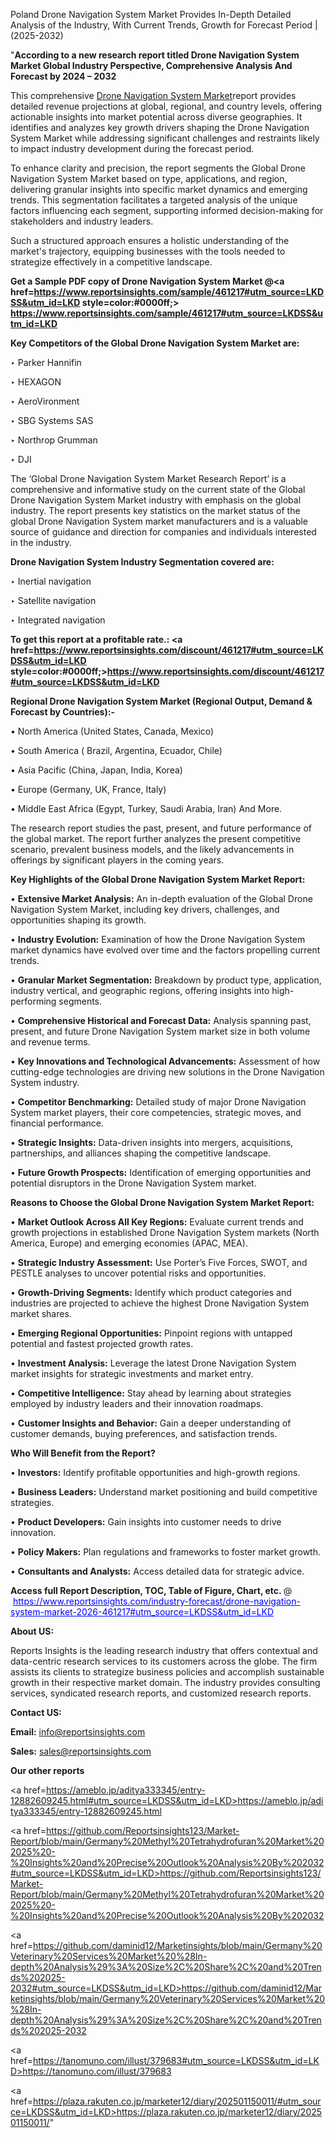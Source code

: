 Poland Drone Navigation System Market Provides In-Depth Detailed Analysis of the Industry, With Current Trends, Growth for Forecast Period | (2025-2032)

"<strong>According to a new research report titled Drone Navigation System Market Global Industry Perspective, Comprehensive Analysis And Forecast by 2024 – 2032</strong>

This comprehensive <a href=https://www.reportsinsights.com/sample/461217>Drone Navigation System Market</a>report provides detailed revenue projections at global, regional, and country levels, offering actionable insights into market potential across diverse geographies. It identifies and analyzes key growth drivers shaping the Drone Navigation System Market while addressing significant challenges and restraints likely to impact industry development during the forecast period.

To enhance clarity and precision, the report segments the Global Drone Navigation System Market based on type, applications, and region, delivering granular insights into specific market dynamics and emerging trends. This segmentation facilitates a targeted analysis of the unique factors influencing each segment, supporting informed decision-making for stakeholders and industry leaders.

Such a structured approach ensures a holistic understanding of the market's trajectory, equipping businesses with the tools needed to strategize effectively in a competitive landscape.

<strong>Get a Sample PDF copy of Drone Navigation System Market </strong><strong>@<a href=https://www.reportsinsights.com/sample/461217#utm_source=LKDSS&utm_id=LKD style=color:#0000ff;> https://www.reportsinsights.com/sample/461217#utm_source=LKDSS&utm_id=LKD</a></strong></font>

<strong>Key Competitors of the Global Drone Navigation System Market are:</strong>

‣ Parker Hannifin

‣ HEXAGON

‣ AeroVironment

‣ SBG Systems SAS

‣ Northrop Grumman

‣ DJI

The ‘Global Drone Navigation System Market Research Report’ is a comprehensive and informative study on the current state of the Global Drone Navigation System Market industry with emphasis on the global industry. The report presents key statistics on the market status of the global Drone Navigation System market manufacturers and is a valuable source of guidance and direction for companies and individuals interested in the industry.

<strong>Drone Navigation System Industry Segmentation covered are:</strong>

‣ Inertial navigation

‣ Satellite navigation

‣ Integrated navigation

<strong>To get this report at a profitable rate.: <a href=https://www.reportsinsights.com/discount/461217#utm_source=LKDSS&utm_id=LKD style=color:#0000ff;>https://www.reportsinsights.com/discount/461217#utm_source=LKDSS&utm_id=LKD</a></strong></font>

<strong>Regional Drone Navigation System Market (Regional Output, Demand &amp; Forecast by Countries):-</strong>

• North America (United States, Canada, Mexico)

• South America ( Brazil, Argentina, Ecuador, Chile)

• Asia Pacific (China, Japan, India, Korea)

• Europe (Germany, UK, France, Italy)

• Middle East Africa (Egypt, Turkey, Saudi Arabia, Iran) And More.

The research report studies the past, present, and future performance of the global market. The report further analyzes the present competitive scenario, prevalent business models, and the likely advancements in offerings by significant players in the coming years.

<strong>Key Highlights of the Global Drone Navigation System Market Report:</strong>

• <strong>Extensive Market Analysis:</strong> An in-depth evaluation of the Global Drone Navigation System Market, including key drivers, challenges, and opportunities shaping its growth.

• <strong>Industry Evolution:</strong> Examination of how the Drone Navigation System market dynamics have evolved over time and the factors propelling current trends.

• <strong>Granular Market Segmentation:</strong> Breakdown by product type, application, industry vertical, and geographic regions, offering insights into high-performing segments.

• <strong>Comprehensive Historical and Forecast Data:</strong> Analysis spanning past, present, and future Drone Navigation System market size in both volume and revenue terms.

• <strong>Key Innovations and Technological Advancements:</strong> Assessment of how cutting-edge technologies are driving new solutions in the Drone Navigation System industry.

• <strong>Competitor Benchmarking:</strong> Detailed study of major Drone Navigation System market players, their core competencies, strategic moves, and financial performance.

• <strong>Strategic Insights:</strong> Data-driven insights into mergers, acquisitions, partnerships, and alliances shaping the competitive landscape.

• <strong>Future Growth Prospects:</strong> Identification of emerging opportunities and potential disruptors in the Drone Navigation System market.

<strong>Reasons to Choose the Global Drone Navigation System Market Report:</strong>

• <strong>Market Outlook Across All Key Regions:</strong> Evaluate current trends and growth projections in established Drone Navigation System markets (North America, Europe) and emerging economies (APAC, MEA).

• <strong>Strategic Industry Assessment:</strong> Use Porter’s Five Forces, SWOT, and PESTLE analyses to uncover potential risks and opportunities.

• <strong>Growth-Driving Segments:</strong> Identify which product categories and industries are projected to achieve the highest Drone Navigation System market shares.

• <strong>Emerging Regional Opportunities:</strong> Pinpoint regions with untapped potential and fastest projected growth rates.

• <strong>Investment Analysis:</strong> Leverage the latest Drone Navigation System market insights for strategic investments and market entry.

• <strong>Competitive Intelligence:</strong> Stay ahead by learning about strategies employed by industry leaders and their innovation roadmaps.

• <strong>Customer Insights and Behavior:</strong> Gain a deeper understanding of customer demands, buying preferences, and satisfaction trends.

<strong>Who Will Benefit from the Report?</strong>

• <strong>Investors:</strong> Identify profitable opportunities and high-growth regions.

• <strong>Business Leaders:</strong> Understand market positioning and build competitive strategies.

• <strong>Product Developers:</strong> Gain insights into customer needs to drive innovation.

• <strong>Policy Makers:</strong> Plan regulations and frameworks to foster market growth.

• <strong>Consultants and Analysts:</strong> Access detailed data for strategic advice.
</ul>
<strong>Access full Report Description, TOC, Table of Figure, Chart, etc. </strong>@  <a href=https://www.reportsinsights.com/industry-forecast/drone-navigation-system-market-2026-461217#utm_source=LKDSS&utm_id=LKD style=color:#0000ff;>https://www.reportsinsights.com/industry-forecast/drone-navigation-system-market-2026-461217#utm_source=LKDSS&utm_id=LKD</a></font>

<strong><strong>About US</strong>:</strong>

Reports Insights is the leading research industry that offers contextual and data-centric research services to its customers across the globe. The firm assists its clients to strategize business policies and accomplish sustainable growth in their respective market domain. The industry provides consulting services, syndicated research reports, and customized research reports.

<strong>Contact US:</strong>

<p class=""""><b>Email:</b> <a href=mailto:info@reportsinsights.com>info@reportsinsights.com</a></p>
<p class=""""><b>Sales:</b> <a href=mailto:sales@reportsinsights.com>sales@reportsinsights.com</a></p>

<strong>Our other reports</strong>

<a href=https://ameblo.jp/aditya333345/entry-12882609245.html#utm_source=LKDSS&utm_id=LKD>https://ameblo.jp/aditya333345/entry-12882609245.html</a>

<a href=https://github.com/Reportsinsights123/Market-Report/blob/main/Germany%20Methyl%20Tetrahydrofuran%20Market%202025%20-%20Insights%20and%20Precise%20Outlook%20Analysis%20By%202032#utm_source=LKDSS&utm_id=LKD>https://github.com/Reportsinsights123/Market-Report/blob/main/Germany%20Methyl%20Tetrahydrofuran%20Market%202025%20-%20Insights%20and%20Precise%20Outlook%20Analysis%20By%202032</a>

<a href=https://github.com/daminid12/Marketinsights/blob/main/Germany%20Veterinary%20Services%20Market%20%28In-depth%20Analysis%29%3A%20Size%2C%20Share%2C%20and%20Trends%202025-2032#utm_source=LKDSS&utm_id=LKD>https://github.com/daminid12/Marketinsights/blob/main/Germany%20Veterinary%20Services%20Market%20%28In-depth%20Analysis%29%3A%20Size%2C%20Share%2C%20and%20Trends%202025-2032</a>

<a href=https://tanomuno.com/illust/379683#utm_source=LKDSS&utm_id=LKD>https://tanomuno.com/illust/379683</a>

<a href=https://plaza.rakuten.co.jp/marketer12/diary/202501150011/#utm_source=LKDSS&utm_id=LKD>https://plaza.rakuten.co.jp/marketer12/diary/202501150011/</a>"
